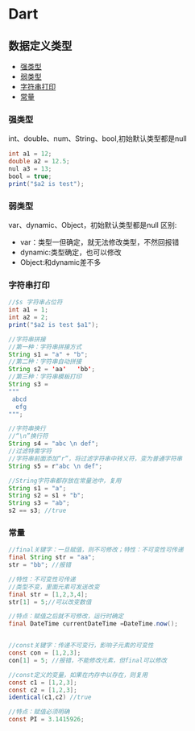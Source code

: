 # Dart

## 数据定义类型</br>
* [强类型](#强类型)
* [弱类型](#弱类型)
* [字符串打印](#字符串打印)
* [常量](#常量)



### 强类型
int、double、num、String、bool,初始默认类型都是null
```java
int a1 = 12;
double a2 = 12.5;
nul a3 = 13;
bool = true;
print("$a2 is test");
````


### 弱类型
var、dynamic、Object，初始默认类型都是null
区别:
* var：类型一但确定，就无法修改类型，不然回报错
* dynamic:类型确定，也可以修改
* Object:和dynamic差不多


### 字符串打印
```java
//$s 字符串占位符
int a1 = 1;
int a2 = 2;
print("$a2 is test $a1");

//字符串拼接
//第一种：字符串拼接方式
String s1 = "a" + "b";
//第二种：字符串自动拼接
String s2 = 'aa'   'bb';
//第三种：字符串模板打印
String s3 = 
"""
 abcd
  efg
""";

//字符串换行
//“\n”换行符
String s4 = "abc \n def";
//过滤特需字符
//字符串前面添加“r”，将过滤字符串中转义符，变为普通字符串
String s5 = r"abc \n def";

//String字符串都存放在常量池中，复用
String s1 = "a";
String s2 = s1 + "b";
String s3 = "ab";
s2 == s3; //true
```

### 常量
```java
//final关键字：一旦赋值，则不可修改；特性：不可变性可传递 
final String str = "aa";
str = "bb"; //报错

//特性：不可变性可传递
//类型不变，里面元素可发送改变
final str = [1,2,3,4];
str[1] = 5;//可以改变数值

//特点：赋值之后就不可修改，运行时确定
final DateTime currentDateTime =DateTime.now();


//const关键字：传递不可变行，影响子元素的可变性
const con = [1,2,3];
con[1] = 5; //报错，不能修改元素，但final可以修改

//const定义的变量，如果在内存中以存在，则复用
const c1 = [1,2,3];
const c2 = [1,2,3];
identical(c1,c2) //true

//特点：赋值必须明确
const PI = 3.1415926;
```



